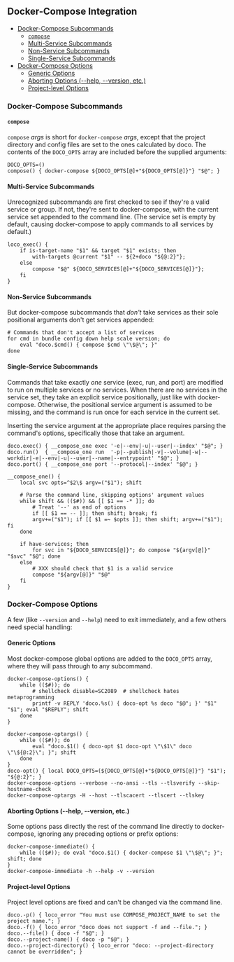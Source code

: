 ## Docker-Compose Integration

<!-- toc -->

- [Docker-Compose Subcommands](#docker-compose-subcommands)
  * [`compose`](#compose)
  * [Multi-Service Subcommands](#multi-service-subcommands)
  * [Non-Service Subcommands](#non-service-subcommands)
  * [Single-Service Subcommands](#single-service-subcommands)
- [Docker-Compose Options](#docker-compose-options)
  * [Generic Options](#generic-options)
  * [Aborting Options (--help, --version, etc.)](#aborting-options---help---version-etc)
  * [Project-level Options](#project-level-options)

<!-- tocstop -->

### Docker-Compose Subcommands

#### `compose`

`compose` *args* is short for `docker-compose` *args*, except that the project directory and config files are set to the ones calculated by doco.  The contents of the `DOCO_OPTS` array are included before the supplied arguments:

```shell
DOCO_OPTS=()
compose() { docker-compose ${DOCO_OPTS[@]+"${DOCO_OPTS[@]}"} "$@"; }
```

#### Multi-Service Subcommands

Unrecognized subcommands are first checked to see if they're a valid service or group.  If not, they're sent to docker-compose, with the current service set appended to the command line.  (The service set is empty by default, causing docker-compose to apply commands to all services by default.)

```shell
loco_exec() {
    if is-target-name "$1" && target "$1" exists; then
        with-targets @current "$1" -- ${2+doco "${@:2}"};
    else
        compose "$@" ${DOCO_SERVICES[@]+"${DOCO_SERVICES[@]}"};
    fi
}
```

#### Non-Service Subcommands

But docker-compose subcommands that *don't* take services as their sole positional arguments don't get services appended:

```shell
# Commands that don't accept a list of services
for cmd in bundle config down help scale version; do
    eval "doco.$cmd() { compose $cmd \"\$@\"; }"
done
```

#### Single-Service Subcommands

Commands that take exactly *one* service (exec, run, and port) are modified to run on multiple services or no services.  When there are no services in the service set, they take an explicit service positionally, just like with docker-compose.  Otherwise, the positional service argument is assumed to be missing, and the command is run once for each service in the current set.

Inserting the service argument at the appropriate place requires parsing the command's options, specifically those that take an argument.

```shell
doco.exec() { __compose_one exec '-e|--env|-u|--user|--index' "$@"; }
doco.run()  { __compose_one run  '-p|--publish|-v|--volume|-w|--workdir|-e|--env|-u|--user|--name|--entrypoint' "$@"; }
doco.port() { __compose_one port '--protocol|--index' "$@"; }

__compose_one() {
    local svc opts=^$2\$ argv=("$1"); shift

    # Parse the command line, skipping options' argument values
    while shift && (($#)) && [[ $1 == -* ]]; do
        # Treat '--' as end of options
        if [[ $1 == -- ]]; then shift; break; fi
        argv+=("$1"); if [[ $1 =~ $opts ]]; then shift; argv+=("$1"); fi
    done

    if have-services; then
        for svc in "${DOCO_SERVICES[@]}"; do compose "${argv[@]}" "$svc" "$@"; done
    else
        # XXX should check that $1 is a valid service
        compose "${argv[@]}" "$@"
    fi
}
```

### Docker-Compose Options

  A few (like `--version` and `--help`) need to exit immediately, and a few others need special handling:

#### Generic Options

Most docker-compose global options are added to the `DOCO_OPTS` array, where they will pass through to any subcommand.

```shell
docker-compose-options() {
    while (($#)); do
        # shellcheck disable=SC2089  # shellcheck hates metaprogramming
        printf -v REPLY 'doco.%s() { doco-opt %s doco "$@"; }' "$1" "$1"; eval "$REPLY"; shift
    done
}

docker-compose-optargs() {
    while (($#)); do
        eval "doco.$1() { doco-opt $1 doco-opt \"\$1\" doco \"\${@:2}\"; }"; shift
    done
}
doco-opt() { local DOCO_OPTS=(${DOCO_OPTS[@]+"${DOCO_OPTS[@]}"} "$1"); "${@:2}"; }
docker-compose-options --verbose --no-ansi --tls --tlsverify --skip-hostname-check
docker-compose-optargs -H --host --tlscacert --tlscert --tlskey
```

#### Aborting Options (--help, --version, etc.)

Some options pass directly the rest of the command line directly to docker-compose, ignoring any preceding options or prefix options:

```shell
docker-compose-immediate() {
    while (($#)); do eval "doco.$1() { docker-compose $1 \"\$@\"; }"; shift; done
}
docker-compose-immediate -h --help -v --version
```

#### Project-level Options

Project level options are fixed and can't be changed via the command line.

```shell
doco.-p() { loco_error "You must use COMPOSE_PROJECT_NAME to set the project name."; }
doco.-f() { loco_error "doco does not support -f and --file."; }
doco.--file() { doco -f "$@"; }
doco.--project-name() { doco -p "$@"; }
doco.--project-directory() { loco_error "doco: --project-directory cannot be overridden"; }
```

